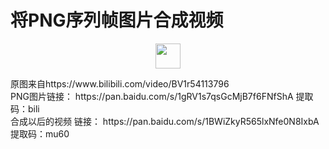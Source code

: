# 将PNG序列帧图片合成视频
<p align="center">
<img src="https://avatars.githubusercontent.com/u/35392664?v=4" width="40" height="40">
  </p>
原图来自https://www.bilibili.com/video/BV1r54113796<br/>
PNG图片链接： https://pan.baidu.com/s/1gRV1s7qsGcMjB7f6FNfShA
提取码：bili<br/>
合成以后的视频
链接： https://pan.baidu.com/s/1BWiZkyR565lxNfe0N8IxbA
提取码：mu60 
